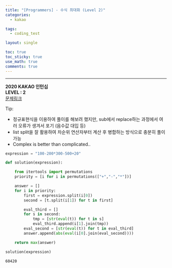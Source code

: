 ```yaml
---
title: "[Programmers] - 수식 최대화 (Level 2)"
categories:
  - kakao

tags:
  - coding_test

layout: single

toc: true
toc_sticky: true
use_math: true
comments: true
---
```


---
**2020 KAKAO 인턴십**  
**LEVEL : 2**   
[문제링크](https://programmers.co.kr/learn/courses/30/lessons/67257)  

Tip:
- 정규표현식을 이용하여 풀이를 해보려 했지만, sub에서 replace하는 과정에서 여러 오류가 생겨서 포기 (음수값 대입 등)
- list split을 잘 활용하여 차순위 연산자부터 계산 후 병합하는 방식으로 충분히 풀이 가능
- Complex is better than complicated..


```python
expression = "100-200*300-500+20"
```


```python
def solution(expression):

    from itertools import permutations
    priority = [i for i in permutations(["+","-","*"])]

    answer = []
    for i in priority:
        first = expression.split(i[0])
        second = [t.split(i[1]) for t in first]

        eval_third = []
        for s in second:
            tmp = [str(eval(t)) for t in s]
            eval_third.append(i[1].join(tmp))
        eval_second = [str(eval(t)) for t in eval_third]       
        answer.append(abs(eval(i[0].join(eval_second))))

    return max(answer)
```


```python
solution(expression)
```




    60420
